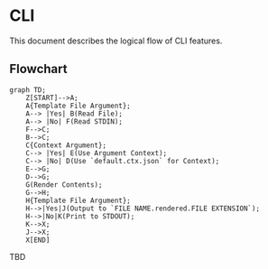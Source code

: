 # CLI

This document describes the logical flow of CLI features.

<!--
Flowcharts Guide: https://github.com/mermaid-js/mermaid
Live Editor: https://mermaid.live
-->
## Flowchart

```mermaid
graph TD;
    Z[START]-->A;
    A{Template File Argument};
    A--> |Yes| B(Read File);
    A--> |No| F(Read STDIN);
    F-->C;
    B-->C;
    C{Context Argument};
    C--> |Yes| E(Use Argument Context);
    C--> |No| D(Use `default.ctx.json` for Context);
    E-->G;
    D-->G;
    G(Render Contents);
    G-->H;
    H{Template File Argument};
    H-->|Yes|J(Output to `FILE NAME.rendered.FILE EXTENSION`);
    H-->|No|K(Print to STDOUT);
    K-->X;
    J-->X;
    X[END]
```  

TBD

